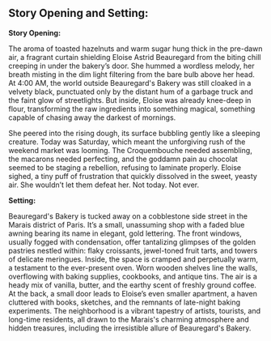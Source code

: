 ## Story Opening and Setting:

**Story Opening:**

The aroma of toasted hazelnuts and warm sugar hung thick in the pre-dawn air, a fragrant curtain shielding Eloise Astrid Beauregard from the biting chill creeping in under the bakery’s door. She hummed a wordless melody, her breath misting in the dim light filtering from the bare bulb above her head. At 4:00 AM, the world outside Beauregard's Bakery was still cloaked in a velvety black, punctuated only by the distant hum of a garbage truck and the faint glow of streetlights. But inside, Eloise was already knee-deep in flour, transforming the raw ingredients into something magical, something capable of chasing away the darkest of mornings.

She peered into the rising dough, its surface bubbling gently like a sleeping creature. Today was Saturday, which meant the unforgiving rush of the weekend market was looming. The Croquembouche needed assembling, the macarons needed perfecting, and the goddamn pain au chocolat seemed to be staging a rebellion, refusing to laminate properly. Eloise sighed, a tiny puff of frustration that quickly dissolved in the sweet, yeasty air. She wouldn’t let them defeat her. Not today. Not ever.

**Setting:**

Beauregard's Bakery is tucked away on a cobblestone side street in the Marais district of Paris. It’s a small, unassuming shop with a faded blue awning bearing its name in elegant, gold lettering. The front windows, usually fogged with condensation, offer tantalizing glimpses of the golden pastries nestled within: flaky croissants, jewel-toned fruit tarts, and towers of delicate meringues. Inside, the space is cramped and perpetually warm, a testament to the ever-present oven. Worn wooden shelves line the walls, overflowing with baking supplies, cookbooks, and antique tins. The air is a heady mix of vanilla, butter, and the earthy scent of freshly ground coffee. At the back, a small door leads to Eloise’s even smaller apartment, a haven cluttered with books, sketches, and the remnants of late-night baking experiments. The neighborhood is a vibrant tapestry of artists, tourists, and long-time residents, all drawn to the Marais's charming atmosphere and hidden treasures, including the irresistible allure of Beauregard's Bakery.
